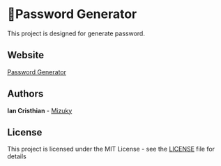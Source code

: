 # :closed_lock_with_key:Password Generator
This project is designed for generate password.
## Website
[Password Generator](https://zmizuky.github.io/password_generator/)
## Authors
**Ian Cristhian** - [Mizuky](https://github.com/zMizuky)
## License
This project is licensed under the MIT License - see the [LICENSE](LICENSE) file for details
